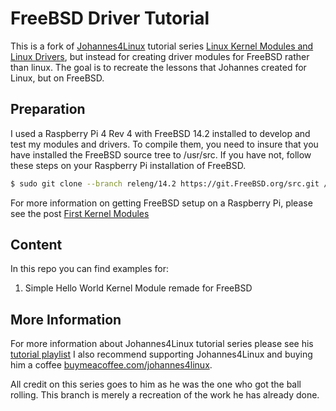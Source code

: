 # FreeBSD Driver Tutorial

This is a fork of [Johannes4Linux](https://github.com/Johannes4Linux) tutorial series [Linux Kernel Modules and Linux Drivers](https://github.com/Johannes4Linux/Linux_Driver_Tutorial), but instead for creating driver modules for FreeBSD rather than linux. The goal is to recreate the lessons that Johannes created for Linux, but on FreeBSD.

## Preparation

I used a Raspberry Pi 4 Rev 4 with FreeBSD 14.2 installed to develop and test my modules and drivers. To compile them, you need to insure that you have installed the FreeBSD source tree to /usr/src. If you have not, follow these steps on your Raspberry Pi installation of FreeBSD. 

```bash
$ sudo git clone --branch releng/14.2 https://git.FreeBSD.org/src.git /usr/src
```
For more information on getting FreeBSD setup on a Raspberry Pi, please see the post [First Kernel Modules](https://jholloway.dev/posts/first-kernel-modules/)

## Content

In this repo you can find examples for:
1. Simple Hello World Kernel Module remade for FreeBSD

## More Information

For more information about Johannes4Linux tutorial series please see his [tutorial playlist](https://www.youtube.com/watch?v=x1Y203vH-Dc&list=PLCGpd0Do5-I3b5TtyqeF1UdyD4C-S-dMa)
I also recommend supporting Johannes4Linux and buying him a coffee [buymeacoffee.com/johannes4linux](https://www.buymeacoffee.com/johannes4linux).

All credit on this series goes to him as he was the one who got the ball rolling. This branch is merely a recreation of the work he has already done.
